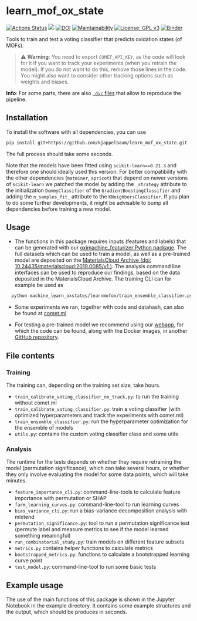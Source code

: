 # learn_mof_ox_state

[![Actions Status](https://github.com/kjappelbaum/learn_mof_ox_state/workflows/Python%20package/badge.svg)](https://github.com/kjappelbaum/learn_mof_ox_state/actions)
[![](https://img.shields.io/badge/python-3.6+-blue.svg)](https://www.python.org/download/releases/3.6.0/)
[![DOI](https://zenodo.org/badge/208837592.svg)](https://zenodo.org/badge/latestdoi/208837592)
[![Maintainability](https://api.codeclimate.com/v1/badges/2a0c417e69517a2738d2/maintainability)](https://codeclimate.com/github/kjappelbaum/learn_mof_ox_state/maintainability)
[![License: GPL v3](https://img.shields.io/badge/License-GPLv3-blue.svg)](https://www.gnu.org/licenses/gpl-3.0)
[![Binder](https://mybinder.org/badge_logo.svg)](https://mybinder.org/v2/gh/kjappelbaum/learn_mof_ox_state/master?filepath=examples%2Fexample.ipynb)

Tools to train and test a voting classifier that predicts oxidation states (of MOFs).

> ⚠️ **Warning**: You need to export `COMET_API_KEY`, as the code will look for it if you want to track your experiments (when you retrain the model). If you do not want to do this, remove those lines in the code. You might also want to consider other tracking options such as weights and biases.

**Info**: For some parts, there are also [`.dvc` files](https://dvc.org) that allow to reproduce the pipeline.

## Installation

To install the software with all dependencies, you can use

```bash
pip install git+https://github.com/kjappelbaum/learn_mof_ox_state.git
```

The full process should take some seconds.

Note that the models have been fitted using `scikit-learn==0.21.3` and therefore one should ideally used this version. For better compatibility with the other dependencies (`matminer`, `apricot`) that depend on newer versions of `scikit-learn` we patched the model by adding the `_strategy` attribute to the initialization `DummyClassifier` of the `GradientBoostingClassifier` and adding the `n_samples_fit_` attribute to the `KNeighborsClassifier`. If you plan to do some further developments, it might be advisable to bump all dependencies before training a new model.

## Usage

- The functions in this package requires inputs (features and labels) that can be generated with our [oximachine_featurizer Python package](https://github.com/kjappelbaum/mof_oxidation_states).
  The full datasets which can be used to train a model, as well as a pre-trained model are deposited on the [MaterialsCloud Archive (doi: 10.24435/materialscloud:2019.0085/v1 )](https://doi.org/10.24435/materialscloud:2019.0085/v1). The analysis command line interfaces can be used to reproduce our findings, based on the data deposited in the MaterialsCloud Archive. The training CLI can for example be used as

```bash
  python machine_learn_oxstates/learnmofox/train_ensemble_classifier.py {featurespath} {labelspath} {modelpath} {metricsoutpath} standard soft isotonic 40000 20 none --train_one_fold
```

- Some experiments we ran, together with code and datahash, can also be found at [comet.ml](https://www.comet.ml/kjappelbaum/mof-oxidation-states/view/)

- For testing a pre-trained model we recommend using our [webapp](go.epfl.ch/oximachine), for which the code can be found, along with the Docker images, in another [GitHub repository](https://github.com/kjappelbaum/oximachinetool).

## File contents

### Training

The training can, depending on the training set size, take hours.

- `train_calibrate_voting_classifier_no_track.py`: to run the training without comet.ml
- `train_calibrate_voting_classifier.py`: train a voting classifier (with optimized hyperparameters and track the experiments with comet.ml)
- `train_ensemble_classifier.py`: run the hyperparameter optimization for the ensemble of models
- `utils.py`: contains the custom voting classifier class and some utils

### Analysis

The runtime for the tests depends on whether they require retraining the model (permutation significance), which can take several hours, or whether they only involve evaluating the model for some data points, which will take minutes.

- `feature_importance_cli.py`: command-line-tools to calculate feature importance with permutation or SHAP
- `farm_learning_curves.py`: command-line-tool to run learning curves
- `bias_variance_cli.py`: run a bias-variance decomposition analysis with mlxtend
- `permutation_significance.py`: tool to run a permutation significance test (permute label and measure metrics to see if the model learned something meaningful)
- `run_combinatorial_study.py`: train models on different feature subsets
- `metrics.py` contains helper functions to calculate metrics
- `bootstrapped_metrics.py`: functions to calculate a bootstrapped learning curve point
- `test_model.py`: command-line-tool to run some basic tests

## Example usage

The use of the main functions of this package is shown in the Jupyter Notebook in the example directory.
It contains some example structures and the output, which should be produces in seconds.
